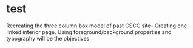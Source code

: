 # test
 Recreating the three column box model of past CSCC site- Creating one linked interior page. Using foreground/background properties and typography will be the objectives 
